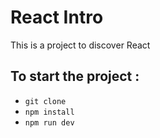 # React Intro

This is a project to discover React


## To start the project : 

* `git clone`
* `npm install`
* `npm run dev`